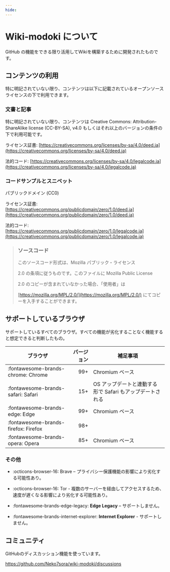 ```yaml
---
hide:
---
```


# Wiki-modoki について

GitHub の機能をできる限り活用してWikiを構築するために開発されたものです。

## コンテンツの利用

特に明記されていない限り、コンテンツは以下に記載されているオープンソースライセンスの下で利用できます。

### 文書と記事

特に明記されていない限り、コンテンツは Creative Commons: Attribution-ShareAlike license (CC-BY-SA), v4.0 もしくはそれ以上のバージョンの条件の下で利用可能です。

ライセンス証書: [https://creativecommons.org/licenses/by-sa/4.0/deed.ja](https://creativecommons.org/licenses/by-sa/4.0/deed.ja)

法的コード: [https://creativecommons.org/licenses/by-sa/4.0/legalcode.ja](https://creativecommons.org/licenses/by-sa/4.0/legalcode.ja)

### コードサンプルとスニペット

パブリックドメイン (CC0)

ライセンス証書: [https://creativecommons.org/publicdomain/zero/1.0/deed.ja](https://creativecommons.org/publicdomain/zero/1.0/deed.ja)

法的コード: [https://creativecommons.org/publicdomain/zero/1.0/legalcode.ja](https://creativecommons.org/publicdomain/zero/1.0/legalcode.ja)

> ### ソースコード
>
> このソースコード形式は、Mozilla パブリック・ライセンス
>
> 2.0 の条項に従うものです。このファイルに Mozilla Public License
>
> 2.0 のコピーが含まれていなかった場合、「使用者」は
>
> [https://mozilla.org/MPL/2.0/](https://mozilla.org/MPL/2.0/) にてコピーを入手することができます。

## サポートしているブラウザ

サポートしているすべてのブラウザ。すべての機能が劣化することなく機能すると想定できると判断したもの。

| ブラウザ                             | バージョン | 補足事項                                                  |
| ------------------------------------ | ---------: | --------------------------------------------------------- |
| :fontawesome-brands-chrome: Chrome   |        99+ | Chromium ベース                                           |
| :fontawesome-brands-safari: Safari   |        15+ | OS アップデートと連動する形で Safari もアップデートされる |
| :fontawesome-brands-edge: Edge       |        99+ | Chromium ベース                                           |
| :fontawesome-brands-firefox: Firefox |        98+ |                                                           |
| :fontawesome-brands-opera: Opera     |        85+ | Chromium ベース                                           |

### その他

- :octicons-browser-16: Brave – プライバシー保護機能の影響により劣化する可能性あり。
- :octicons-browser-16: Tor - 複数のサーバーを経由してアクセスするため、速度が遅くなる影響により劣化する可能性あり。

- :fontawesome-brands-edge-legacy: **Edge Legacy** – サポートしません。
- :fontawesome-brands-internet-explorer: **Internet Explorer** - サポートしません。

## コミュニティ
GitHubのディスカッション機能を使っています。

https://github.com/Neko7sora/wiki-modoki/discussions
